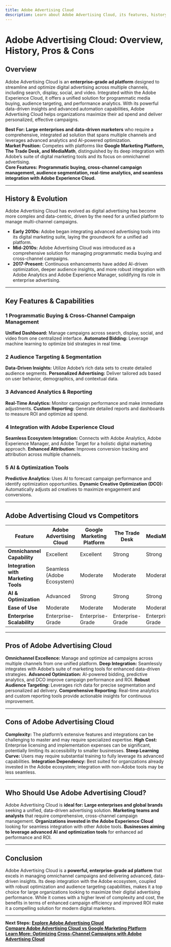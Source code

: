 ```yaml
---
title: Adobe Advertising Cloud
description: Learn about Adobe Advertising Cloud, its features, history, and how it compares to other ad platforms.
---
```


# **Adobe Advertising Cloud: Overview, History, Pros & Cons**

## **Overview**

Adobe Advertising Cloud is an **enterprise-grade ad platform** designed to streamline and optimize digital advertising across multiple channels, including search, display, social, and video. Integrated within the Adobe Experience Cloud, it offers a unified solution for programmatic media buying, audience targeting, and performance analytics. With its powerful data-driven insights and advanced automation capabilities, Adobe Advertising Cloud helps organizations maximize their ad spend and deliver personalized, effective campaigns.

**Best For:** **Large enterprises and data-driven marketers** who require a comprehensive, integrated ad solution that spans multiple channels and leverages advanced analytics and AI-powered optimization.  
 **Market Position:** Competes with platforms like **Google Marketing Platform, The Trade Desk, and MediaMath**, distinguished by its deep integration with Adobe’s suite of digital marketing tools and its focus on omnichannel advertising.  
 **Core Features:** **Programmatic buying, cross-channel campaign management, audience segmentation, real-time analytics, and seamless integration with Adobe Experience Cloud.**

---

## **History & Evolution**

Adobe Advertising Cloud has evolved as digital advertising has become more complex and data-centric, driven by the need for a unified platform to manage multi-channel campaigns.

- **Early 2010s:** Adobe began integrating advanced advertising tools into its digital marketing suite, laying the groundwork for a unified ad platform.
- **Mid-2010s:** Adobe Advertising Cloud was introduced as a comprehensive solution for managing programmatic media buying and cross-channel campaigns.
- **2017-Present:** Continuous enhancements have added AI-driven optimization, deeper audience insights, and more robust integration with Adobe Analytics and Adobe Experience Manager, solidifying its role in enterprise advertising.

---

## **Key Features & Capabilities**

### **1 Programmatic Buying & Cross-Channel Campaign Management**

**Unified Dashboard:** Manage campaigns across search, display, social, and video from one centralized interface.
**Automated Bidding:** Leverage machine learning to optimize bid strategies in real time.

### **2 Audience Targeting & Segmentation**

**Data-Driven Insights:** Utilize Adobe’s rich data sets to create detailed audience segments.
**Personalized Advertising:** Deliver tailored ads based on user behavior, demographics, and contextual data.

### **3 Advanced Analytics & Reporting**

**Real-Time Analytics:** Monitor campaign performance and make immediate adjustments.
**Custom Reporting:** Generate detailed reports and dashboards to measure ROI and optimize ad spend.

### **4 Integration with Adobe Experience Cloud**

**Seamless Ecosystem Integration:** Connects with Adobe Analytics, Adobe Experience Manager, and Adobe Target for a holistic digital marketing approach.
**Enhanced Attribution:** Improves conversion tracking and attribution across multiple channels.

### **5 AI & Optimization Tools**

**Predictive Analytics:** Uses AI to forecast campaign performance and identify optimization opportunities.
**Dynamic Creative Optimization (DCO):** Automatically adjusts ad creatives to maximize engagement and conversions.

---

## **Adobe Advertising Cloud vs Competitors**

| Feature                              | Adobe Advertising Cloud    | Google Marketing Platform | The Trade Desk   | MediaMath        |
| ------------------------------------ | -------------------------- | ------------------------- | ---------------- | ---------------- |
| **Omnichannel Capability**           | Excellent                  | Excellent                 | Strong           | Strong           |
| **Integration with Marketing Tools** | Seamless (Adobe Ecosystem) | Moderate                  | Moderate         | Moderate         |
| **AI & Optimization**                | Advanced                   | Strong                    | Strong           | Strong           |
| **Ease of Use**                      | Moderate                   | Moderate                  | Moderate         | Moderate         |
| **Enterprise Scalability**           | Enterprise-Grade           | Enterprise-Grade          | Enterprise-Grade | Enterprise-Grade |

---

## **Pros of Adobe Advertising Cloud**

**Omnichannel Excellence:** Manage and optimize ad campaigns across multiple channels from one unified platform.
**Deep Integration:** Seamlessly integrates with Adobe’s suite of marketing tools for enhanced data-driven strategies.
**Advanced Optimization:** AI-powered bidding, predictive analytics, and DCO improve campaign performance and ROI.
**Robust Audience Targeting:** Leverages rich data for precise segmentation and personalized ad delivery.
**Comprehensive Reporting:** Real-time analytics and custom reporting tools provide actionable insights for continuous improvement.

---

## **Cons of Adobe Advertising Cloud**

**Complexity:** The platform’s extensive features and integrations can be challenging to master and may require specialized expertise.
**High Cost:** Enterprise licensing and implementation expenses can be significant, potentially limiting its accessibility to smaller businesses.
**Steep Learning Curve:** Users may require substantial training to fully leverage its advanced capabilities.
**Integration Dependency:** Best suited for organizations already invested in the Adobe ecosystem; integration with non-Adobe tools may be less seamless.

---

## **Who Should Use Adobe Advertising Cloud?**

Adobe Advertising Cloud is **ideal for:**
**Large enterprises and global brands** seeking a unified, data-driven advertising solution.
**Marketing teams and analysts** that require comprehensive, cross-channel campaign management.
**Organizations invested in the Adobe Experience Cloud** looking for seamless integration with other Adobe tools.
**Businesses aiming to leverage advanced AI and optimization tools** for enhanced ad performance and ROI.

---

## **Conclusion**

Adobe Advertising Cloud is a **powerful, enterprise-grade ad platform** that excels in managing omnichannel campaigns and delivering advanced, data-driven insights. Its deep integration with the Adobe ecosystem, coupled with robust optimization and audience targeting capabilities, makes it a top choice for large organizations looking to maximize their digital advertising performance. While it comes with a higher level of complexity and cost, the benefits in terms of enhanced campaign efficiency and improved ROI make it a compelling solution for modern digital marketers.

---

**Next Steps:**
**[Explore Adobe Advertising Cloud](https://www.adobe.com/advertising.html)**  
 **[Compare Adobe Advertising Cloud vs Google Marketing Platform](#)**  
 **[Learn More: Optimizing Cross-Channel Campaigns with Adobe Advertising Cloud](#)**

